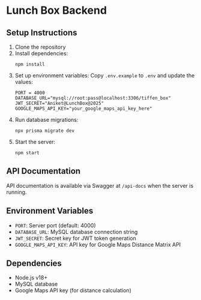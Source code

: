 # Lunch Box Backend

## Setup Instructions

1. Clone the repository
2. Install dependencies:
   ```
   npm install
   ```
3. Set up environment variables:
   Copy `.env.example` to `.env` and update the values:
   ```
   PORT = 4000
   DATABASE_URL="mysql://root:pass@localhost:3306/tiffen_box"
   JWT_SECRET="Aniket@LunchBox@2025"
   GOOGLE_MAPS_API_KEY="your_google_maps_api_key_here"
   ```
4. Run database migrations:
   ```
   npx prisma migrate dev
   ```
5. Start the server:
   ```
   npm start
   ```

## API Documentation

API documentation is available via Swagger at `/api-docs` when the server is running.

## Environment Variables

- `PORT`: Server port (default: 4000)
- `DATABASE_URL`: MySQL database connection string
- `JWT_SECRET`: Secret key for JWT token generation
- `GOOGLE_MAPS_API_KEY`: API key for Google Maps Distance Matrix API

## Dependencies

- Node.js v18+
- MySQL database
- Google Maps API key (for distance calculation)